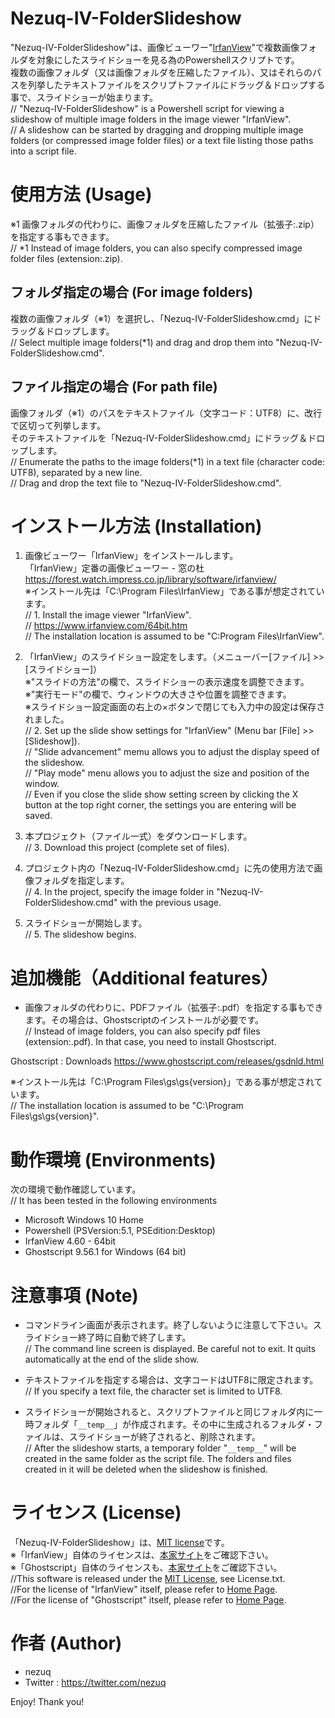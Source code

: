 # Nezuq-IV-FolderSlideshow

"Nezuq-IV-FolderSlideshow"は、画像ビューワー"[IrfanView](https://www.irfanview.com/)"で複数画像フォルダを対象にしたスライドショーを見る為のPowershellスクリプトです。  
複数の画像フォルダ（又は画像フォルダを圧縮したファイル）、又はそれらのパスを列挙したテキストファイルをスクリプトファイルにドラッグ＆ドロップする事で、スライドショーが始まります。  
  // "Nezuq-IV-FolderSlideshow" is a Powershell script for viewing a slideshow of multiple image folders in the image viewer "IrfanView".  
  // A slideshow can be started by dragging and dropping multiple image folders (or compressed image folder files) or a text file listing those paths into a script file.  


# 使用方法 (Usage)

※1 画像フォルダの代わりに、画像フォルダを圧縮したファイル（拡張子:.zip）を指定する事もできます。  
  // *1 Instead of image folders, you can also specify compressed image folder files (extension:.zip).  

## フォルダ指定の場合 (For image folders)

複数の画像フォルダ（※1）を選択し、「Nezuq-IV-FolderSlideshow.cmd」にドラッグ＆ドロップします。  
  // Select multiple image folders(*1) and drag and drop them into "Nezuq-IV-FolderSlideshow.cmd".  

## ファイル指定の場合 (For path file)

画像フォルダ（※1）のパスをテキストファイル（文字コード：UTF8）に、改行で区切って列挙します。  
そのテキストファイルを「Nezuq-IV-FolderSlideshow.cmd」にドラッグ＆ドロップします。  
  // Enumerate the paths to the image folders(*1) in a text file (character code: UTF8), separated by a new line.  
  // Drag and drop the text file to "Nezuq-IV-FolderSlideshow.cmd".  


# インストール方法 (Installation)

1. 画像ビューワー「IrfanView」をインストールします。  
「IrfanView」定番の画像ビューワー - 窓の杜  
https://forest.watch.impress.co.jp/library/software/irfanview/  
※インストール先は「C:\Program Files\IrfanView」である事が想定されています。  
  // 1. Install the image viewer "IrfanView".  
  // https://www.irfanview.com/64bit.htm  
  // The installation location is assumed to be "C:Program Files\IrfanView".  

2. 「IrfanView」のスライドショー設定をします。（メニューバー[ファイル] >> [スライドショー]）  
※"スライドの方法"の欄で、スライドショーの表示速度を調整できます。  
※"実行モード"の欄で、ウィンドウの大きさや位置を調整できます。  
※スライドショー設定画面の右上の×ボタンで閉じても入力中の設定は保存されました。  
  // 2. Set up the slide show settings for "IrfanView" (Menu bar [File] >> [Slideshow]).  
  // "Slide advancement" memu allows you to adjust the display speed of the slideshow.  
  // "Play mode" menu allows you to adjust the size and position of the window.  
  // Even if you close the slide show setting screen by clicking the X button at the top right corner, the settings you are entering will be saved.  

3. 本プロジェクト（ファイル一式）をダウンロードします。  
  // 3. Download this project (complete set of files).  

4. プロジェクト内の「Nezuq-IV-FolderSlideshow.cmd」に先の使用方法で画像フォルダを指定します。  
  // 4. In the project, specify the image folder in "Nezuq-IV-FolderSlideshow.cmd" with the previous usage.  

5. スライドショーが開始します。  
  // 5. The slideshow begins.  


# 追加機能（Additional features）

* 画像フォルダの代わりに、PDFファイル（拡張子:.pdf）を指定する事もできます。その場合は、Ghostscriptのインストールが必要です。  
  // Instead of image folders, you can also specify pdf files (extension:.pdf). In that case, you need to install Ghostscript.  

Ghostscript : Downloads
https://www.ghostscript.com/releases/gsdnld.html

※インストール先は「C:\Program Files\gs\gs{version}」である事が想定されています。  
  // The installation location is assumed to be "C:\Program Files\gs\gs{version}".  


# 動作環境 (Environments)

次の環境で動作確認しています。  
  // It has been tested in the following environments  

* Microsoft Windows 10 Home
* Powershell (PSVersion:5.1, PSEdition:Desktop)
* IrfanView 4.60 - 64bit
* Ghostscript 9.56.1 for Windows (64 bit)


# 注意事項 (Note)

* コマンドライン画面が表示されます。終了しないように注意して下さい。スライドショー終了時に自動で終了します。  
  // The command line screen is displayed. Be careful not to exit. It quits automatically at the end of the slide show.

* テキストファイルを指定する場合は、文字コードはUTF8に限定されます。  
  // If you specify a text file, the character set is limited to UTF8.

* スライドショーが開始されると、スクリプトファイルと同じフォルダ内に一時フォルダ「`__temp__`」が作成されます。その中に生成されるフォルダ・ファイルは、スライドショーが終了されると、削除されます。  
  // After the slideshow starts, a temporary folder "`__temp__`" will be created in the same folder as the script file. The folders and files created in it will be deleted when the slideshow is finished.


# ライセンス (License)

「Nezuq-IV-FolderSlideshow」は、[MIT license](https://en.wikipedia.org/wiki/MIT_License)です。  
※「IrfanView」自体のライセンスは、[本家サイト](https://www.irfanview.com/main_what_is_engl.htm)をご確認下さい。  
※「Ghostscript」自体のライセンスも、[本家サイト](https://www.ghostscript.com/licensing/index.html)をご確認下さい。  
  //This software is released under the [MIT License](https://en.wikipedia.org/wiki/MIT_License), see License.txt.  
  //For the license of "IrfanView" itself, please refer to [Home Page](https://www.irfanview.com/main_what_is_engl.htm).  
  //For the license of "Ghostscript" itself, please refer to [Home Page](https://www.ghostscript.com/licensing/index.html).  


# 作者 (Author)

* nezuq
* Twitter : https://twitter.com/nezuq


Enjoy! Thank you!
